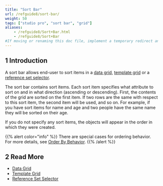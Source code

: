 ```yaml
---
title: "Sort Bar"
url: /refguide8/sort-bar/
weight: 50
tags: ["studio pro", "sort bar", "grid"]
aliases:
    - /refguide8/Sort+Bar.html
    - /refguide8/Sort+Bar
#If moving or renaming this doc file, implement a temporary redirect and let the respective team know they should update the URL in the product. See Mapping to Products for more details.
---
```


## 1 Introduction

A sort bar allows end-user to sort items in a [data grid](/refguide8/data-grid/), [template grid](/refguide8/template-grid/) or a [reference set selector](/refguide8/reference-set-selector/). 

The sort bar contains sort items. Each sort item specifies what attribute to sort on and in what direction (ascending or descending). First, the contents of the grid are sorted on the first item. If two rows are the same with respect to this sort item, the second item will be used, and so on. For example, if you have sort items for name and age and two people have the same name they will be sorted on their age.

If you do not specify any sort items, the objects will appear in the order in which they were created.

{{% alert color="info" %}}
There are special cases for ordering behavior. For more details, see [Order By Behavior](/refguide8/ordering-behavior/).
{{% /alert %}}

## 2 Read More

* [Data Grid](/refguide8/data-grid/)
* [Template Grid](/refguide8/template-grid/)
* [Reference Set Selector](/refguide8/reference-set-selector/)

